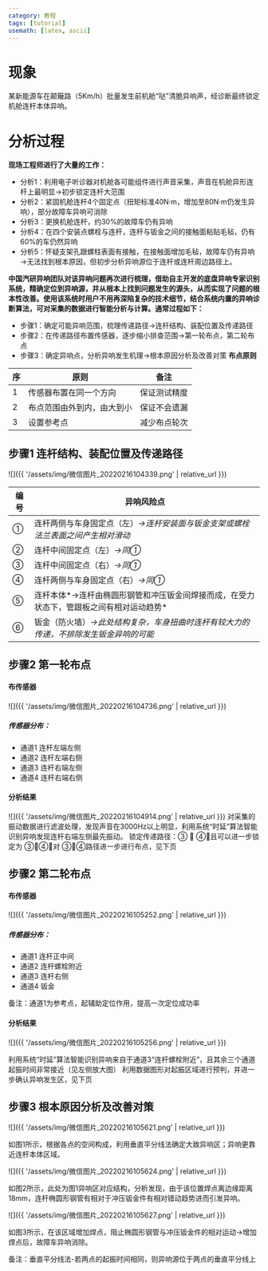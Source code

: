 ```yaml
---
category: 教程
tags: [tutorial]
usemath: [latex, ascii]
---
```

# 现象
某新能源车在颠簸路（5Km/h）批量发生前机舱“哒”清脆异响声，经诊断最终锁定机舱连杆本体异响。
# 分析过程
**现场工程师进行了大量的工作：**
- 分析1：利用电子听诊器对机舱各可能组件进行声音采集，声音在机舱异形连杆上最明显→初步锁定连杆大范围
- 分析2：紧固机舱连杆4个固定点（扭矩标准40N·m，增加至80N·m仍发生异响），部分故障车异响可消除 
- 分析3：更换机舱连杆，约30%的故障车仍有异响
- 分析4：在四个安装点螺栓与连杆，连杆与钣金之间的接触面粘贴毛毡，仍有60%的车仍然异响
- 分析5：怀疑支架孔跟螺柱表面有接触，在接触面增加毛毡，故障车仍有异响→无法找到根本原因，但初步分析异响源位于连杆或连杆周边路径上。

**中国汽研异响团队对该异响问题再次进行梳理，借助自主开发的底盘异响专家识别系统，精确定位到异响源，并从根本上找到问题发生的源头，从而实现了问题的根本性改善。使用该系统时用户不用再深陷复杂的技术细节，结合系统内置的异响诊断算法，可对采集的数据进行智能分析与计算。通常过程如下：**
- 步骤1：确定可能异响范围，梳理传递路径→连杆结构、装配位置及传递路径
- 步骤2：在传递路径布置传感器，逐步缩小排查范围→第一轮布点，第二轮布点
- 步骤3：确定异响点，分析异响发生机理→根本原因分析及改善对策
**布点原则**

|序 |	原则	| 备注|
| ----------- | ----------- |----------- |
|1 |传感器布置在同一个方向	|保证测试精度|
|2 |布点范围由外到内，由大到小|	保证不会遗漏|
|3	|设置参考点 	|减少布点轮次|

## 步骤1  连杆结构、装配位置及传递路径
![]({{ '/assets/img/微信图片_20220216104339.png' | relative_url }})

|编号	|异响风险点|
| ----------- | ----------- |
|①	|连杆两侧与车身固定点（左）*→连杆安装面与钣金支架或螺栓法兰表面之间产生相对滑动*|
|②	|连杆中间固定点（左）*→同①*|
|③	|连杆中间固定点（右）*→同①*|
|④	|连杆两侧与车身固定点（右）*→同①*|
|⑤	|连杆本体*→连杆由椭圆形钢管和冲压钣金间焊接而成，在受力状态下，管跟板之间有相对运动趋势*|
|⑥	|钣金（防火墙）*→此处结构复杂，车身扭曲时连杆有较大力的传递，不排除发生钣金异响的可能*|

## 步骤2  第一轮布点
#### 布传感器
![]({{ '/assets/img/微信图片_20220216104736.png' | relative_url }})
##### 传感器分布：
- 通道1  连杆左端左侧
- 通道2  连杆左端右侧
- 通道3  连杆右端左侧
- 通道4  连杆右端右侧
#### 分析结果
![]({{ '/assets/img/微信图片_20220216104914.png' | relative_url }})
对采集的振动数据进行滤波处理，发现声音在3000Hz以上明显，利用系统“时延”算法智能识别异响发现连杆右端左侧最先振动。
锁定传递路径：③  ④，且可以进一步锁定为 ③④，对 ③④路径进一步进行布点，见下页
## 步骤2  第二轮布点
#### 布传感器
![]({{ '/assets/img/微信图片_20220216105252.png' | relative_url }})
##### 传感器分布：
- 通道1  连杆正中间
- 通道2  连杆螺栓附近
- 通道3  连杆右侧
- 通道4  钣金

备注：通道1为参考点，起辅助定位作用，提高一次定位成功率
#### 分析结果
![]({{ '/assets/img/微信图片_20220216105256.png' | relative_url }})

利用系统“时延”算法智能识别异响来自于通道3“连杆螺栓附近”，且其余三个通道起振时间非常接近（见左侧放大图）
利用数据图形对起振区域进行预判，并进一步确认异响发生区，见下页
## 步骤3  根本原因分析及改善对策

![]({{ '/assets/img/微信图片_20220216105621.png' | relative_url }})

如图1所示，根据各点的空间构成，利用垂直平分线法确定大致异响区；异响更靠近连杆本体区域。

![]({{ '/assets/img/微信图片_20220216105624.png' | relative_url }})

如图2所示，此处为图1异响区对应结构，分析发现，由于该位置焊点离边缘距离18mm，连杆椭圆形钢管有相对于冲压钣金件有相对错动趋势进而引发异响。

![]({{ '/assets/img/微信图片_20220216105627.png' | relative_url }})

如图3所示，在该区域增加焊点，阻止椭圆形钢管与冲压钣金件的相对运动→增加焊点后，故障车异响消除。

备注：垂直平分线法-若两点的起振时间相同，则异响源位于两点的垂直平分线上

